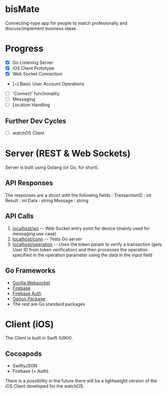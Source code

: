 # bisMate
Connecting-type app for people to match profesionally and discuss/implement business ideas. 

# Progress
- [x] Go Listening Server
- [x] iOS Client Prototype
- [x] Web Socket Connection
- [~] Basic User Account Operations
- [ ] 'Connect' functionality
- [ ] Messaging
- [ ] Location Handling

## Further Dev Cycles
- [ ] watchOS Client

# Server (REST & Web Sockets)
Server is built using Golang (or Go, for short).

## API Responses
The responses are a struct with the following fields :
TransactionID    :   int
            Result    :   int
               Data    :  string
        Message    : string

## API Calls
1. [localhost/ws]("http://localhost:8000/ws") -- Web Socket entry point for device (mainly used for messaging use case)
2. [localhost/conn]("http://localhost:8000/conn") -- Tests Go server 
3. [localhost/operation]("http://localhost:8000/operation?token=<String>&operation=<String>&input=<String>") -- Uses the token param to verify a transaction (gets User ID from token verification) and then processes the operation specified in the operation parameter using the data in the input field

## Go Frameworks 
- [Gorilla Websocket]("http://github.com/gorilla/websocket")
- [Firebase]("firebase.google.com/go")
- [Firebase Auth]("firebase.google.com/go/auth")
- [Option Package]("google.golang.org/api/option")
- The rest are Go standard packages

# Client (iOS)
The Client is built in Swift (UIKit).

## Cocoapods
- SwiftyJSON
- Firebase (+ Auth)

There is a possibility in the future there will be a lightweight version of the iOS Client developed for the watchOS.
